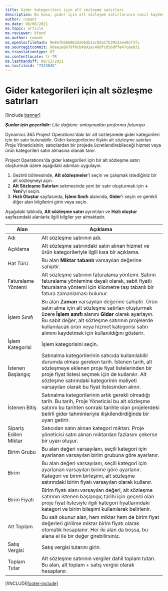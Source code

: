 ```yaml
---
title: Gider kategorileri için alt sözleşme satırları
description: Bu konu, gider için alt sözleşme satırlarının nasıl kaydedileceğini ve satıcılardan yapılan zaman satın alımları kaydetmek için alanların nasıl kullanacağını açıklar.
author: rumant
ms.date: 08/06/2021
ms.topic: article
ms.reviewer: kfend
ms.author: rumant
ms.openlocfilehash: 9e8e7bb66063dab6db1ac8da1753913aee0ef3fc
ms.sourcegitcommit: 80aa1e8070f0cb4992ac408fc05bdffe47cee931
ms.translationtype: HT
ms.contentlocale: tr-TR
ms.lasthandoff: 08/13/2021
ms.locfileid: "7323845"
---
```

#  <a name="subcontract-lines-for-expense-categories"></a>Gider kategorileri için alt sözleşme satırları

[!include [banner](../../includes/dataverse-preview.md)]

_**Şunlar için geçerlidir:** Lite dağıtımı: anlaşmadan proforma faturaya_

Dynamics 365 Project Operations'daki bir alt sözleşmede gider kategorileri için bir satır bulunabilir. Gider kategorilerine ilişkin alt sözleşme satırları Proje Yöneticisinin, satıcılardan bir projede ücretlendirebileceği hizmet veya ürün kategorileri satın almasına olanak tanır.

Project Operations'da gider kategorileri için bir alt sözleşme satırı oluşturmak üzere aşağıdaki adımları uygulayın.

1. Gezinti bölmesinde, **Alt sözleşmeler**'i seçin ve çalışmak istediğiniz bir alt sözleşmeyi açın.
2. **Alt Sözleşme Satırları** sekmesinde yeni bir satır oluşturmak için **+ Yeni**'yi seçin.
3. **Hızlı Oluştur** sayfasında, **İşlem Sınıfı** alanında, **Gider**'i seçin ve gerekli diğer alan bilgilerini girin veya seçin.

Aşağıdaki tabloda, **Alt sözleşme satırı** ayrıntıları ve **Hızlı oluştur** sayfasındaki alanlarla ilgili bilgiler yer almaktadır.

| **Alan** |  **Açıklama** |
| ----------| ---------------- |
| Adı | Alt sözleşme satırının adı. |
| Açıklama | Alt sözleşme satırındaki satın alınan hizmet ve ürün kategorileriyle ilgili kısa bir açıklama. |
| Hat Türü | Bu alan **Miktar tabanlı** varsayılan değerine sahiptir.  |
| Faturalama Yöntemi | Alt sözleşme satırının faturalama yöntemi. Satırın faturalama yöntemine dayalı olarak, sabit fiyatlı faturalama yöntemi için kilometre taşı tabanlı bir fatura zamanlaması bulunur.  |
| İşlem Sınıfı | Bu alan **Zaman** varsayılan değerine sahiptir. Ürün satın alma için alt sözleşme satırları oluşturmak üzere **İşlem sınıfı** alanını **Gider** olarak ayarlayın. Bu sabit değer, alt sözleşme satırının projelerde kullanılacak ürün veya hizmet kategorisi satın alımını kaydetmek için kullanıldığını gösterir. |
| İşlem Kategorisi | İşlem kategorisini seçin. |
| İstenen Başlangıç | Satınalma kategorilerinin satıcıda kullanılabilir durumda olması gereken tarih. İstenen tarih, alt sözleşmeye eklenen proje fiyat listelerinden bir proje fiyat listesi seçmek için de kullanılır. Alt sözleşme satırındaki kategorinin maliyeti varsayılan olarak bu fiyat listesinden alınır. |
| İstenen Bitiş | Satınalma kategorilerinin artık gerekli olmadığı tarih. Bu tarih, Proje Yöneticisi bu alt sözleşme satırını bu tarihten sonraki tarihte olan projelerdeki belirli gider tahminleriyle ilişkilendirdiğinde bir uyarı getirir. |
| Sipariş Edilen Miktar | Satıcıdan satın alınan kategori miktarı. Proje yöneticisi satın alınan miktardan fazlasını çekerse bir uyarı oluşur.  |
| Birim Grubu | Bu alan değeri varsayılanı, seçili kategori için ayarlanan varsayılan birim grubuna göre ayarlanır. |
| Birim | Bu alan değeri varsayılanı, seçili kategori için ayarlanan varsayılan birime göre ayarlanır. Kategori ve birim birleşimi, alt sözleşme satırındaki birim fiyatı varsayılan olarak kullanır. |
| Birim Fiyatı | Birim fiyatı alanı varsayılan değeri, alt sözleşme satırının istenen başlangıç tarihi için geçerli olan proje fiyat listesiyle ilgili kategori fiyatlarındaki kategori ve birim bileşimi kullanılarak belirlenir.  |
| Alt Toplam | Bu salt okunur alan, hem miktar hem de birim fiyat değerleri girilirse miktar birim fiyatı olarak otomatik hesaplanır. Her iki alan da boşsa, bu alana el ile bir değer girebilirsiniz.  |
| Satış Vergisi | Satış vergisi tutarını girin.  |
| Toplam Tutar | Alt sözleşme satırının vergiler dahil toplam tutarı. Bu alan, alt toplam + satış vergisi olarak hesaplanır.  |


[!INCLUDE[footer-include](../../includes/footer-banner.md)]
